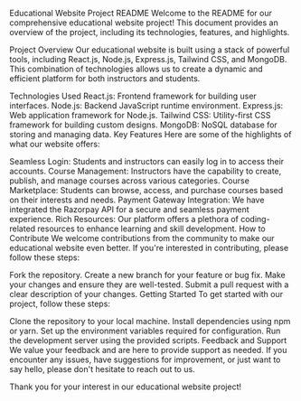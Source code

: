 Educational Website Project README
Welcome to the README for our comprehensive educational website project! This document provides an overview of the project, including its technologies, features, and highlights.

Project Overview
Our educational website is built using a stack of powerful tools, including React.js, Node.js, Express.js, Tailwind CSS, and MongoDB. This combination of technologies allows us to create a dynamic and efficient platform for both instructors and students.

Technologies Used
React.js: Frontend framework for building user interfaces.
Node.js: Backend JavaScript runtime environment.
Express.js: Web application framework for Node.js.
Tailwind CSS: Utility-first CSS framework for building custom designs.
MongoDB: NoSQL database for storing and managing data.
Key Features
Here are some of the highlights of what our website offers:

Seamless Login: Students and instructors can easily log in to access their accounts.
Course Management: Instructors have the capability to create, publish, and manage courses across various categories.
Course Marketplace: Students can browse, access, and purchase courses based on their interests and needs.
Payment Gateway Integration: We have integrated the Razorpay API for a secure and seamless payment experience.
Rich Resources: Our platform offers a plethora of coding-related resources to enhance learning and skill development.
How to Contribute
We welcome contributions from the community to make our educational website even better. If you're interested in contributing, please follow these steps:

Fork the repository.
Create a new branch for your feature or bug fix.
Make your changes and ensure they are well-tested.
Submit a pull request with a clear description of your changes.
Getting Started
To get started with our project, follow these steps:

Clone the repository to your local machine.
Install dependencies using npm or yarn.
Set up the environment variables required for configuration.
Run the development server using the provided scripts.
Feedback and Support
We value your feedback and are here to provide support as needed. If you encounter any issues, have suggestions for improvement, or just want to say hello, please don't hesitate to reach out to us.

Thank you for your interest in our educational website project!
